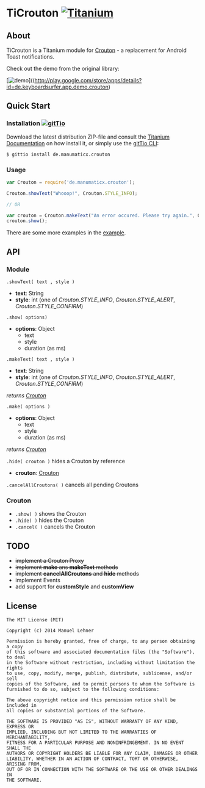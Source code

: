 # TiCrouton [![Titanium](http://www-static.appcelerator.com/badges/titanium-git-badge-sq.png)](http://www.appcelerator.com/titanium/)

## About
TiCrouton is a Titanium module for [Crouton](https://github.com/keyboardsurfer/Crouton) - a replacement for Android Toast notifications.

Check out the demo from the original library:

[![demo](http://developer.android.com/images/brand/en_generic_rgb_wo_60.png)]((http://play.google.com/store/apps/details?id=de.keyboardsurfer.app.demo.crouton)

## Quick Start

### Installation [![gitTio](http://gitt.io/badge.png)](http://gitt.io/component/de.manumaticx.crouton)
Download the latest distribution ZIP-file and consult the [Titanium Documentation](http://docs.appcelerator.com/titanium/latest/#!/guide/Using_a_Module) on how install it, or simply use the [gitTio CLI](http://gitt.io/cli):

`$ gittio install de.manumaticx.crouton`

### Usage
```javascript
var Crouton = require('de.manumaticx.crouton');

Crouton.showText("Whooop!", Crouton.STYLE_INFO);

// OR

var crouton = Crouton.makeText("An error occured. Please try again.", Crouton.STYLE_ALERT);
crouton.show();
```
There are some more examples in the [example](../example/app.js).

## API

### Module

`.showText( text , style )`
* __text__: String
* __style__: int (one of _Crouton.STYLE_INFO_, _Crouton.STYLE_ALERT_, _Crouton.STYLE_CONFIRM_)

`.show( options)`
* __options__: Object
	* text
	* style
	* duration (as ms)

`.makeText( text , style )`
* __text__: String
* __style__: int (one of _Crouton.STYLE_INFO_, _Crouton.STYLE_ALERT_, _Crouton.STYLE_CONFIRM_)

_returns [Crouton](#crouton)_

`.make( options )`
* __options__: Object
	* text
	* style
	* duration (as ms)

_returns [Crouton](#crouton)_

`.hide( crouton )` hides a Crouton by reference
* __crouton__: [Crouton](#crouton)

`.cancelAllCroutons( )` cancels all pending Croutons


### Crouton

* `.show( )` shows the Crouton
* `.hide( )` hides the Crouton
* `.cancel( )` cancels the Crouton

## TODO

* ~~implement a Crouton Proxy~~
* ~~implement __make__ ans __makeText__ methods~~
* ~~implement __cancelAllCroutons__ and __hide__ methods~~
* implement Events
* add support for __customStyle__ and __customView__

## License
	The MIT License (MIT)

	Copyright (c) 2014 Manuel Lehner

	Permission is hereby granted, free of charge, to any person obtaining a copy
	of this software and associated documentation files (the "Software"), to deal
	in the Software without restriction, including without limitation the rights
	to use, copy, modify, merge, publish, distribute, sublicense, and/or sell
	copies of the Software, and to permit persons to whom the Software is
	furnished to do so, subject to the following conditions:

	The above copyright notice and this permission notice shall be included in
	all copies or substantial portions of the Software.

	THE SOFTWARE IS PROVIDED "AS IS", WITHOUT WARRANTY OF ANY KIND, EXPRESS OR
	IMPLIED, INCLUDING BUT NOT LIMITED TO THE WARRANTIES OF MERCHANTABILITY,
	FITNESS FOR A PARTICULAR PURPOSE AND NONINFRINGEMENT. IN NO EVENT SHALL THE
	AUTHORS OR COPYRIGHT HOLDERS BE LIABLE FOR ANY CLAIM, DAMAGES OR OTHER
	LIABILITY, WHETHER IN AN ACTION OF CONTRACT, TORT OR OTHERWISE, ARISING FROM,
	OUT OF OR IN CONNECTION WITH THE SOFTWARE OR THE USE OR OTHER DEALINGS IN
	THE SOFTWARE.
